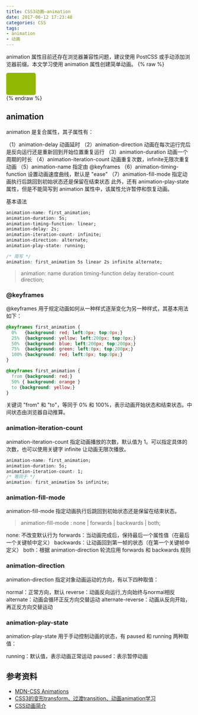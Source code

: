 ```yaml
---
title: CSS3动画—animation
date: 2017-06-12 17:23:48
categories: CSS
tags:
- animation
- 动画
---
```

animation 属性目前还存在浏览器兼容性问题，建议使用 PostCSS 或手动添加浏览器前缀。本文学习使用 animation 属性创建简单动画。
{% raw %}
<!DOCTYPE html>
<html lang="en">
<head>
  <style>
  .anima_div {
    width: 60px;
    height: 40px;
    background: #92B901;
    position: relative;
    padding: 20px 10px 0px 10px;
    animation: animated_div 5s infinite;
    border-radius: 5px;
  }

  @keyframes animated_div {
    0%  {transform: rotate(0deg);left:0px;}
    25%  {transform: rotate(20deg);left:0px;}
    50%  {transform: rotate(0deg);left:300px;}
    55%  {transform: rotate(0deg);left:300px;}
    70%  {transform: rotate(0deg);left:300px;background:#1ec7e6;}
    100%  {transform: rotate(-360deg);left:0px;}
  }
  </style>
</head>
<body>
  <div class="anima_div"></div>
</body>
</html>
{% endraw %}

<!--more-->

## animation

animation 是复合属性，其子属性有：

（1）animation-delay 动画延时
（2）animation-direction 动画在每次运行完后是反向运行还是重新回到开始位置重复运行
（3）animation-duration 动画一个周期的时长
（4）animation-iteration-count 动画重复次数，infinite无限次重复动画
（5）animation-name 指定由 @keyframes
（6）animation-timing-function 设置动画速度曲线，默认是 "ease"
（7）animation-fill-mode 指定动画执行后跳回到初始状态还是保留在结束状态
此外，还有 animation-play-state 属性，但是不能简写到 animation 属性中，该属性允许暂停和恢复动画。

基本语法

```css
animation-name: first_animation;
animation-duration: 5s;
animation-timing-function: linear;
animation-delay: 2s;
animation-iteration-count: infinite;
animation-direction: alternate;
animation-play-state: running;

/* 简写 */
animation: first_animation 5s linear 2s infinite alternate;
```
> animation: name duration timing-function delay iteration-count direction;

### @keyframes

@keyframes 用于规定动画如何从一种样式逐渐变化为另一种样式，其基本用法如下：

```css
@keyframes first_animation {
  0%   {background: red; left:0px; top:0px;}
  25%  {background: yellow; left:200px; top:0px;}
  50%  {background: blue; left:200px; top:200px;}
  75%  {background: green; left:0px; top:200px;}
  100% {background: red; left:0px; top:0px;}
}

@keyframes first_animation {
  from {background: red;}
  50% { background: orange }
  to {background: yellow;}
}
```
关键词 "from" 和 "to"，等同于 0% 和 100%，表示动画开始状态和结束状态。中间状态由浏览器自动推算。

### animation-iteration-count

animation-iteration-count 指定动画播放的次数，默认值为 1。可以指定具体的次数，也可以使用关键字 infinite 让动画无限次播放。

```css
animation-name: first_animation;
animation-duration: 5s;
animation-iteration-count: 1;
/* 等同于 */
animation: first_animation 5s infinite;
```

### animation-fill-mode

animation-fill-mode 指定动画执行后跳回到初始状态还是保留在结束状态。

> animation-fill-mode : none | forwards | backwards | both;

none: 不改变默认行为
forwards：当动画完成后，保持最后一个属性值（在最后一个关键帧中定义）
backwards：让动画回到第一帧的状态（在第一个关键帧中定义）
both：根据 animation-direction 轮流应用 forwards 和 backwards 规则

<script async src="//jsfiddle.net/Leo555/3nrjmak2/1/embed/result,html,css/"></script>


### animation-direction

animation-direction 指定对象动画运动的方向，有以下四种取值：

normal：正常方向，默认
reverse：动画反向运行,方向始终与normal相反
alternate：动画会循环正反方向交替运动
alternate-reverse：动画从反向开始，再正反方向交替运动

### animation-play-state

animation-play-state 用于手动控制动画的状态，有 paused 和 running 两种取值：

running：默认值，表示动画正常运动
paused：表示暂停动画

<script async src="//jsfiddle.net/Leo555/0yzvd9nL/2/embed/result,css/"></script>

## 参考资料

- [MDN-CSS Animations](https://developer.mozilla.org/zh-CN/docs/Web/CSS/CSS_Animations)
- [CSS3的变形transform、过渡transition、动画animation学习](http://www.cnblogs.com/imwtr/p/5885885.html)
- [CSS动画简介](http://www.ruanyifeng.com/blog/2014/02/css_transition_and_animation.html)